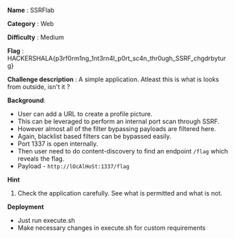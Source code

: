 **Name** : SSRFlab

**Category** : Web

**Difficulty** : Medium

**Flag** : HACKERSHALA{p3rf0rm1ng_1nt3rn4l_p0rt_sc4n_thr0ugh_SSRF_chgdrbyturg}

**Challenge description** : 
A simple application. Atleast this is what is looks from outside, isn't it ?

**Background**: 

+ User can add a URL to create a profile picture.
+ This can be leveraged to perform an internal port scan through SSRF.
+ However almost all of the filter bypassing payloads are filtered here.
+ Again, blacklist based filters can be bypassed easily.
+ Port 1337 is open internally.
+ Then user need to do content-discovery to find an endpoint `/flag` which reveals the flag.
+ Payload - `http://lOcAlHoSt:1337/flag`

**Hint**
1. Check the application carefully. See what is permitted and what is not.

**Deployment**
+ Just run execute.sh
+ Make necessary changes in execute.sh for custom requirements